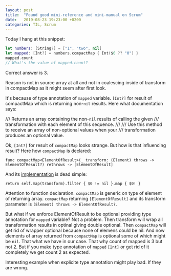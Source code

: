 ```yaml
---
layout: post
title:  "Found good mini-reference and mini-manual on Scrum"
date:   2019-08-23 19:23:00 +0200
categories: TIL, Scrum
---
```

Today I hang at this snippet:

```swift
let numbers: [String?] = ["1", "two", nil]
let mapped: [Int?] = numbers.compactMap { Int($0 ?? "0") }
mapped.count
// What's the value of mapped.count?
```

Correct answer is 3.

Reason is not in source array at all and not in coalescing inside of transform in compactMap as it might seem after first look.

It's because of type annotation of `mapped` variable. `[Int?]` for result of compactMap which is returning non-`nil` results. Here what documentation says:

/// Returns an array containing the non-`nil` results of calling the given
/// transformation with each element of this sequence.
///
/// Use this method to receive an array of non-optional values when your
/// transformation produces an optional value.

Ok, `[Int?]` for result of `compactMap` looks strange. But how is that influencing result? Here how `compactMap` is declared:

`func compactMap<ElementOfResult>(_ transform: (Element) throws -> ElementOfResult?) rethrows -> [ElementOfResult]`

And its [implementation](
https://github.com/apple/swift/blob/df2307e035b02fc5828adbd6847e7fa3a5976366/stdlib/public/core/FlatMap.swift) is dead simple:

`return self.map(transform).filter { $0 != nil }.map { $0! }`

Attention to function declaration. `compactMap` is generic on type of element of returning array.
`compactMap` returning `[ElementOfResult]` and its transform parameter is `(Element) throws -> ElementOfResult?`.

But what if we enforce ElementOfResult to be optional providing type annotation for `mapped` variable?
Not a problem. Then transform will wrap all transformation results in optinal giving double optional.
Then `compactMap` will get rid of wrapper optional because none of elemens could be nil.
And now elements of array returned from `compactMap` is optional some of which might be `nil`.
That what we have in our case. That why count of mapped is 3 but not 2.
But if you make type annotation of `mapped` `[Int]` or get rid of it completely we get count 2 as expected.

Interesting example when explicite type annotation might play bad. If they are wrong.
